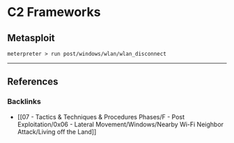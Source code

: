 # C2 Frameworks

## Metasploit

```
meterpreter > run post/windows/wlan/wlan_disconnect
```

---
## References

### Backlinks

- [[07 - Tactics & Techniques & Procedures Phases/F - Post Exploitation/0x06 - Lateral Movement/Windows/Nearby Wi-Fi Neighbor Attack/Living off the Land]]